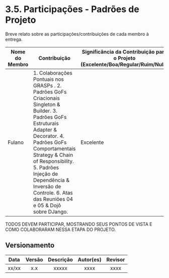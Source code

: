 # 3.5. Participações - Padrões de Projeto

Breve relato sobre as participações/contribuições de cada membro à entrega. 

|Nome do Membro | Contribuição | Significância da Contribuição para o Projeto (Excelente/Boa/Regular/Ruim/Nula) |
| -- | -- | -- |
| Fulano  |  1. Colaborações Pontuais nos GRASPs . 2. Padrões GoFs Criacionais Singleton & Builder. 3. Padrões GoFs Estruturais Adapter & Decorator. 4. Padrões GoFs Comportamentais Strategy & Chain of Responsibility. 5. Padrões Injeção de Dependência & Inversão de Controle. 6. Atas das Reuniões 04 e 05 & Dojô sobre DJango. | Excelente |

TODOS DEVEM PARTICIPAR, MOSTRANDO SEUS PONTOS DE VISTA E COMO COLABORARAM NESSA ETAPA DO PROJETO.


## Versionamento

| Data |Versão| Descrição | Autor(es) | Revisor |
|:----:|:----:|:---------:|:-----:|:-----:|
| xx/xx |  x.x  | xxxxx | xxxx | xxxx |